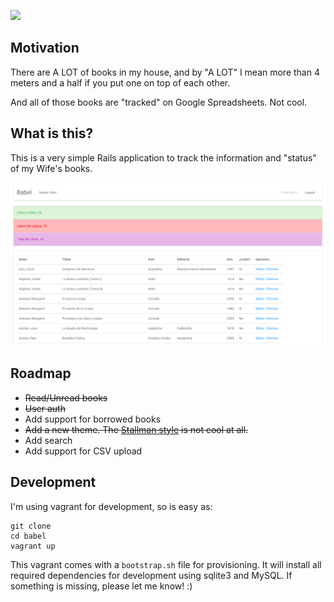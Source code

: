 ![](https://s-media-cache-ak0.pinimg.com/236x/7b/c2/fe/7bc2fe1f81c703e25755942d67de8fa4.jpg)

## Motivation

There are A LOT of books in my house, and by "A LOT" I mean more than 4 meters
and a half if you put one on top of each other.

And all of those books are "tracked" on Google Spreadsheets. Not cool.

## What is this?
This is a very simple Rails application to track the information and "status" of
my Wife's books.

![](https://github.com/boris/babel/blob/master/screenshot.png)

## Roadmap

- ~~Read/Unread books~~
- ~~User auth~~
- Add support for borrowed books
- ~~Add a new theme. The [Stallman style](https://stallman.org) is not cool at
  all.~~
- Add search
- Add support for CSV upload

## Development
I'm using vagrant for development, so is easy as:
```
git clone 
cd babel
vagrant up
```

This vagrant comes with a `bootstrap.sh` file for provisioning. It will install
all required dependencies for development using sqlite3 and MySQL. If something
is missing, please let me know! :)
